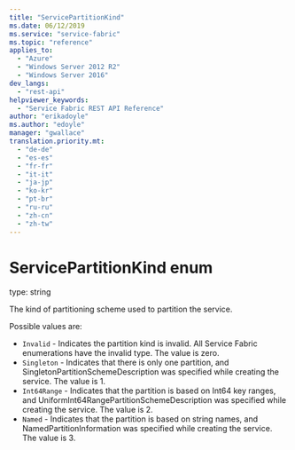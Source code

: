 ```yaml
---
title: "ServicePartitionKind"
ms.date: 06/12/2019
ms.service: "service-fabric"
ms.topic: "reference"
applies_to: 
  - "Azure"
  - "Windows Server 2012 R2"
  - "Windows Server 2016"
dev_langs: 
  - "rest-api"
helpviewer_keywords: 
  - "Service Fabric REST API Reference"
author: "erikadoyle"
ms.author: "edoyle"
manager: "gwallace"
translation.priority.mt: 
  - "de-de"
  - "es-es"
  - "fr-fr"
  - "it-it"
  - "ja-jp"
  - "ko-kr"
  - "pt-br"
  - "ru-ru"
  - "zh-cn"
  - "zh-tw"
---
```

# ServicePartitionKind enum

type: string

The kind of partitioning scheme used to partition the service.

Possible values are: 

  - `Invalid` - Indicates the partition kind is invalid. All Service Fabric enumerations have the invalid type. The value is zero.
  - `Singleton` - Indicates that there is only one partition, and SingletonPartitionSchemeDescription was specified while creating the service. The value is 1.
  - `Int64Range` - Indicates that the partition is based on Int64 key ranges, and UniformInt64RangePartitionSchemeDescription was specified while creating the service. The value is 2.
  - `Named` - Indicates that the partition is based on string names, and NamedPartitionInformation  was specified while creating the service. The value is 3.

